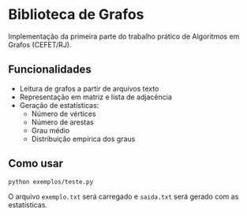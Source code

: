 # Biblioteca de Grafos

Implementação da primeira parte do trabalho prático de Algoritmos em Grafos (CEFET/RJ).

## Funcionalidades

- Leitura de grafos a partir de arquivos texto
- Representação em matriz e lista de adjacência
- Geração de estatísticas:
  - Número de vértices
  - Número de arestas
  - Grau médio
  - Distribuição empírica dos graus

## Como usar

```bash
python exemplos/teste.py
```

O arquivo `exemplo.txt` será carregado e `saida.txt` será gerado com as estatísticas.

